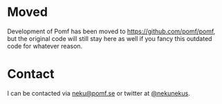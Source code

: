 # Moved
Development of Pomf has been moved to https://github.com/pomf/pomf, but the original code will still stay here as well if you fancy this outdated code for whatever reason.

# Contact	
I can be contacted via neku@pomf.se or twitter at [@nekunekus](https://twitter.com/nekunekus).